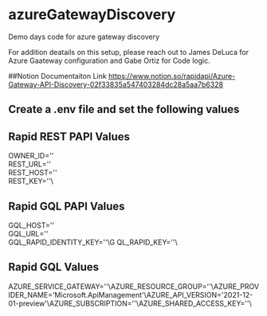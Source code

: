 # azureGatewayDiscovery
Demo days code for azure gateway discovery

For addition deatails on this setup, please reach out to James DeLuca for Azure Gaateway configuration and Gabe Ortiz for Code logic.

##Notion Documentaiton Link
https://www.notion.so/rapidapi/Azure-Gateway-API-Discovery-02f33835a547403284dc28a5aa7b6328


## Create a .env file and set the following values


## Rapid REST PAPI Values
OWNER_ID=''\
REST_URL=''\
REST_HOST=''\
REST_KEY=''\

## Rapid GQL PAPI Values
GQL_HOST=''\
GQL_URL=''\
GQL_RAPID_IDENTITY_KEY=''\G
QL_RAPID_KEY=''\

## Rapid GQL Values
AZURE_SERVICE_GATEWAY=''\AZURE_RESOURCE_GROUP=''\AZURE_PROVIDER_NAME='Microsoft.ApiManagement'\AZURE_API_VERSION='2021-12-01-preview'\AZURE_SUBSCRIPTION=''\AZURE_SHARED_ACCESS_KEY=''\
